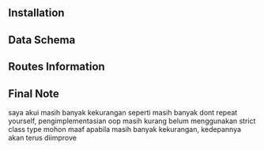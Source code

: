 

## Installation

## Data Schema

## Routes Information

## Final Note
saya akui masih banyak kekurangan seperti masih banyak dont repeat yourself, pengimplementasian oop masih kurang
belum menggunakan strict class type
mohon maaf apabila masih banyak kekurangan, kedepannya akan terus diimprove
